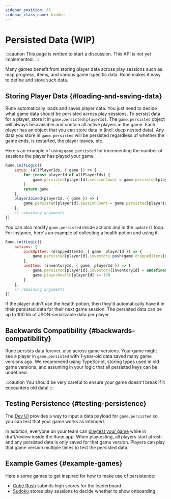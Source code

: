 ```yaml
---
sidebar_position: 65
sidebar_class_name: hidden
---
```


# Persisted Data (WIP)

:::caution
This page is written to start a discussion. This API is not yet implemented.
:::

Many games benefit from storing player data across play sessions such as map progress, items, and various game-specific data. Rune makes it easy to define and store such data.

## Storing Player Data {#loading-and-saving-data}

Rune automatically loads and saves player data. You just need to decide what game data should be persisted across play sessions. To persist data for a player, store it in `game.persisted[playerId]`. The `game.persisted` object will always be available and contain all active players in the game. Each player has an object that you can store data in (incl. deep nested data). Any data you store in `game.persisted` will be persisted regardless of whether the game ends, is restarted, the player leaves, etc.

Here's an example of using `game.persisted` for incrementing the number of sessions the player has played your game.

```js
Rune.initLogic({
    setup: (allPlayerIds, { game }) => {
        for (const playerId of allPlayerIds) {
            game.persisted[playerId].sessionCount = game.persisted[playerId].sessionCount || 0
        }
        return game
    },
    playerJoined(playerId, { game }) => {
        game.persisted[playerId].sessionCount = game.persisted[playerId].sessionCount || 0
    },
    // remaining arguments
})
```

You can also modify `game.persisted` inside actions and in the `update()` loop. For instance, here's an example of collecting a health potion and using it.

```js
Rune.initLogic({
    actions: {
        pickUpItem: (droppedItemId, { game, playerId }) => {
            game.persisted[playerId].inventory.push(game.droppedItems[droppedItemId])
        },
        useItem: (inventoryId, { game, playerId }) => {
            game.persisted[playerId].inventory[inventoryId] = undefined
            game.playerHealth[playerId] += 100
        }
    },
    // remaining arguments
})
```

If the player didn't use the health potion, then they'd automatically have it in their persisted data for their next game session. The persisted data can be up to 100 kb of JSON-serializable data per player.

## Backwards Compatibility {#backwards-compatibility}

Rune persists data forever, also across game versions. Your game might see a player in `game.persisted` with 1-year-old data saved many game versions ago. We recommend using TypeScript, storing types used in old game versions, and assuming in your logic that all persisted keys can be undefined.

:::caution
You should be very careful to ensure your game doesn't break if it encounters old data!
:::


## Testing Persistence {#testing-persistence}

The [Dev UI](../publishing/simulating-multiplayer.md) provides a way to input a data payload for `game.persisted` so you can test that your game works as intended.

In addition, everyone on your team can [playtest your game](../publishing/collaboration.md) while in draft/review inside the Rune app. When playtesting, all players start afresh and any persisted data is only saved for that game version. Players can play that game version multiple times to test the persisted data.

## Example Games {#example-games}

Here's some games to get inspired for how to make use of persistence:

- [Cube Rush](https://github.com/rune/rune-multiplayer-web-games/tree/staging/examples/cube-rush) submits high scores for the leaderboard
- [Sudoku](https://github.com/rune/rune-multiplayer-web-games/tree/staging/examples/sudoku) stores play sessions to decide whether to show onboarding
